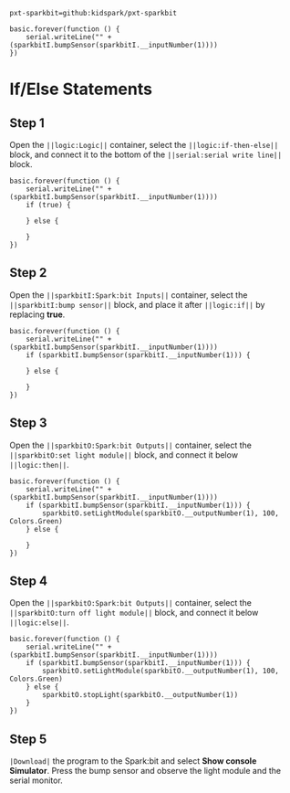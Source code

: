 ```package
pxt-sparkbit=github:kidspark/pxt-sparkbit
```

```template
basic.forever(function () {
    serial.writeLine("" + (sparkbitI.bumpSensor(sparkbitI.__inputNumber(1))))
})
```

# If/Else Statements

## Step 1

Open the ``||logic:Logic||`` container, select the ``||logic:if-then-else||`` block, and connect it to the bottom of the ``||serial:serial write line||`` block.

```blocks
basic.forever(function () {
    serial.writeLine("" + (sparkbitI.bumpSensor(sparkbitI.__inputNumber(1))))
    if (true) {
    	
    } else {
    	
    }
})
```

## Step 2

Open the ``||sparkbitI:Spark:bit Inputs||`` container, select the ``||sparkbitI:bump sensor||`` block, and place it after ``||logic:if||`` by replacing **true**.

```blocks
basic.forever(function () {
    serial.writeLine("" + (sparkbitI.bumpSensor(sparkbitI.__inputNumber(1))))
    if (sparkbitI.bumpSensor(sparkbitI.__inputNumber(1))) {
    	
    } else {
    	
    }
})
```

## Step 3

Open the ``||sparkbitO:Spark:bit Outputs||`` container, select the ``||sparkbitO:set light module||`` block, and connect it below ``||logic:then||``.

```blocks
basic.forever(function () {
    serial.writeLine("" + (sparkbitI.bumpSensor(sparkbitI.__inputNumber(1))))
    if (sparkbitI.bumpSensor(sparkbitI.__inputNumber(1))) {
        sparkbitO.setLightModule(sparkbitO.__outputNumber(1), 100, Colors.Green)
    } else {
    	
    }
})
```

## Step 4

Open the ``||sparkbitO:Spark:bit Outputs||`` container, select the ``||sparkbitO:turn off light module||`` block, and connect it below ``||logic:else||``.

```blocks
basic.forever(function () {
    serial.writeLine("" + (sparkbitI.bumpSensor(sparkbitI.__inputNumber(1))))
    if (sparkbitI.bumpSensor(sparkbitI.__inputNumber(1))) {
        sparkbitO.setLightModule(sparkbitO.__outputNumber(1), 100, Colors.Green)
    } else {
        sparkbitO.stopLight(sparkbitO.__outputNumber(1))
    }
})
```
## Step 5

``|Download|`` the program to the Spark:bit and select **Show console Simulator**. Press the bump sensor and observe the light module and the serial monitor.

